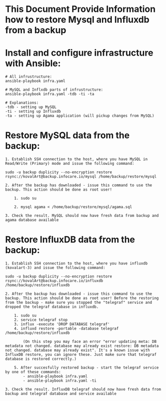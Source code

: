 # This Document Provide Information how to restore Mysql and Influxdb from a backup 

# Install and configure infrastructure with Ansible:

    # All infrustructure: 
    ansible-playbook infra.yaml

    # MySQL and Inflxdb parts of infrustructure:
    ansible-playbook infra.yaml -tdb -ti -ta 

    # Explanations:
    -tdb - setting up MySQL
    -ti - setting up Influxdb
    -ta - setting up Agama application (will pickup changes from MySQL)


# Restore MySQL data from the backup:

    1. Establish SSH connection to the host, where you have MySQL in Read/Write (Primary) mode and issue the following command:
    
    sudo -u backup duplicity --no-encryption restore rsync://kovalArt@backup.infocare.io/mysql /home/backup/restore/mysql

    2. After the backup has downloaded - issue this command to use the backup. This action should be done as root user!
        
        1. sudo su

        2. mysql agama < /home/backup/restore/mysql/agama.sql

    3. Check the result. MySQL should now have fresh data from backup and agama database available

# Restore InfluxDB data from the backup:

    1. Establish SSH connection to the host, where you have influxdb (kovalart-3) and issue the following command:

    sudo -u backup duplicity --no-encryption restore rsync://kovalArt@backup.infocare.io/influxdb /home/backup/restore/influxdb

    2. After the backup has downloaded - issue this command to use the backup. This action should be done as root user! Before the restoring from the backup - make sure you stopped the "telegraf" service and dropped the telegraf database in influxdb.  

        1. sudo su 
        2. service telegraf stop
        3. influx -execute 'DROP DATABASE telegraf'
        4. influxd restore -portable -database telegraf /home/backup/restore/influxdb

            (On this step you may face an error "error updating meta: DB metadata not changed. database may already exist restore: DB metadata not changed. database may already exist". It's a known issue with InfluxDB restore, you can ignore these. Just make sure that telegraf database is restored correctly.)

        5. After succesfully restored backup - start the telegraf service by one of these commands:
            - ansible-playbook infra.yaml
            - ansible-playbook infra.yaml -ti 

    3. Check the result. InfluxDB telegraf should now have fresh data from backup and telegraf database and service available
